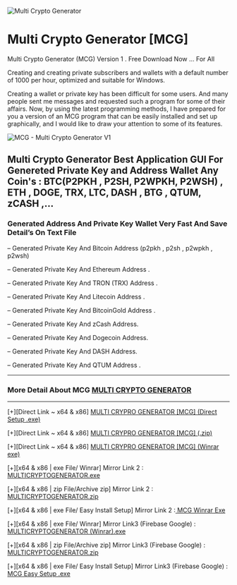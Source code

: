![Multi Crypto Generator](https://raw.githubusercontent.com/Pymmdrza/Multi_Crypto_Generator_-MCG/mainx/PostMCG850.jpg 'Multi Crypto Generator')

# Multi Crypto Generator [MCG]

Multi Crypto Generator (MCG) Version 1 . Free Download Now … For All

Creating and creating private subscribers and wallets with a default number of 1000 per hour, optimized and suitable for Windows.

Creating a wallet or private key has been difficult for some users. And many people sent me messages and requested such a program for some of their affairs. Now, by using the latest programming methods, I have prepared for you a version of an MCG program that can be easily installed and set up graphically, and I would like to draw your attention to some of its features.


![MCG - Multi Crypto Generator V1](https://raw.githubusercontent.com/Pymmdrza/Multi_Crypto_Generator_-MCG/mainx/MultiCryptoGenerator_Software.png 'MCG - Multi Crypto Generator V1')

## Multi Crypto Generator Best Application GUI For Genereted Private Key and Address Wallet Any Coin's : BTC(P2PKH , P2SH, P2WPKH, P2WSH) , ETH , DOGE, TRX, LTC, DASH , BTG , QTUM, zCASH ,... 

### Generated Address And Private Key Wallet Very Fast And Save Detail’s On Text File


– Generated Private Key And Bitcoin Address (p2pkh , p2sh , p2wpkh , p2wsh)

– Generated Private Key And Ethereum Address .

– Generated Private Key And TRON (TRX) Address .

– Generated Private Key And Litecoin Address .

– Generated Private Key And BitcoinGold Address .

– Generated Private Key And zCash Address.

– Generated Private Key And Dogecoin Address.

– Generated Private Key And DASH Address.

– Generated Private Key And QTUM Address .

---

### More Detail About MCG [MULTI CRYPTO GENERATOR](https://mmdrza.com/mcg-multi-crypto-generator-v1/ 'Multi Crypto Generator Private Key And Address Wallet')

---

[+][Direct Link ~ x64 & x86] [ MULTI CRYPRO GENERATOR [MCG] (Direct Setup .exe) ](https://mmdrza.com/dl/Setup-MCG.exe) 

[+][Direct Link ~ x64 & x86] [ MULTI CRYPRO GENERATOR [MCG] (.zip) ](https://mmdrza.com/dl/MULTICRYPTOGENERATOR.zip)

[+][Direct Link ~ x64 & x86] [ MULTI CRYPRO GENERATOR [MCG] (Winrar exe) ](https://mmdrza.com/dl/MULTICRYPTOGENERATOR.exe)

[+][x64 & x86 | exe File/ Winrar] Mirror Link 2 :[ MULTICRYPTOGENERATOR.exe ](https://workupload.com/file/2MqYFxKj69D)

[+][x64 & x86 | zip File/Archive zip] Mirror Link 2 :[ MULTICRYPTOGENERATOR.zip ](https://workupload.com/file/QMyyrUPG5Ch)

[+][x64 & x86 | exe File/ Easy Install Setup] Mirror Link 2 :[ MCG Winrar Exe ](https://workupload.com/file/jPs9qTTYmEd) 

[+][x64 & x86 | exe File/ Winrar] Mirror Link3 (Firebase Google) : [ MULTICRYPTOGENERATOR (Winrar).exe ](https://firebasestorage.googleapis.com/v0/b/mmdrza-2dbc3.appspot.com/o/MULTICRYPTOGENERATOR.exe?alt=media&token=d92d935c-2acb-4063-a02d-26f0b1c60e2d)

[+][x64 & x86 | zip File/Archive zip] Mirror Link3 (Firebase Google) : [ MULTICRYPTOGENERATOR.zip ](https://firebasestorage.googleapis.com/v0/b/mmdrza-2dbc3.appspot.com/o/MULTICRYPTOGENERATOR.zip?alt=media&token=c194d100-dcb2-4712-b5c2-49a8e72ba3aa)

[+][x64 & x86 | exe File/ Easy Install Setup] Mirror Link3 (Firebase Google) : [ MCG Easy Setup .exe ](https://firebasestorage.googleapis.com/v0/b/mmdrza-2dbc3.appspot.com/o/Setup-MCG.exe?alt=media&token=273295b3-bae5-451b-83c4-b8fd0039dc49)
